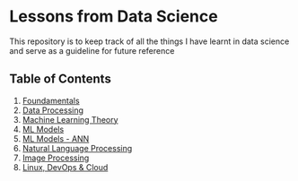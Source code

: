 # Lessons from Data Science
This repository is to keep track of all the things I have learnt in data science and serve as a guideline for future reference

## Table of Contents
1. <a href="./1. Foundamentals">Foundamentals<a>
2. <a href="./2. Data Processing">Data Processing<a>
3. <a href="./3. Machine Learning (Theory)">Machine Learning Theory<a>
4. <a href="./4. ML Models">ML Models<a>
5. <a href="./5. ML Models - ANN">ML Models - ANN<a>
6. <a href="./6. Natural Language Processing">Natural Language Processing<a>
7. <a href="./7. Image Processing">Image Processing<a>
8. <a href="./8. Linux, DevOps & Cloud">Linux, DevOps & Cloud<a>